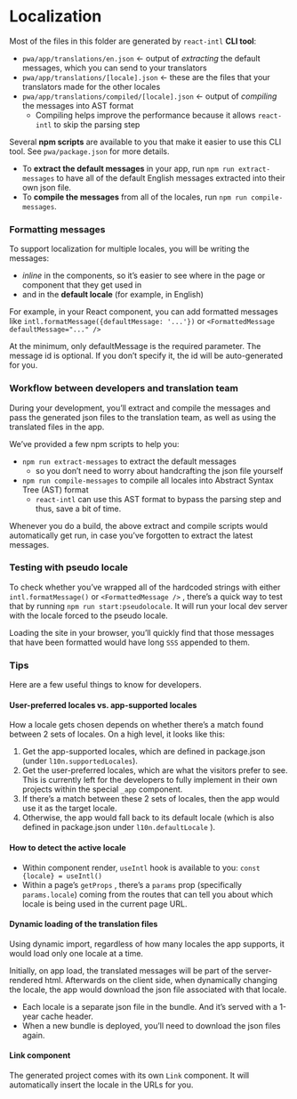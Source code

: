 # Localization

Most of the files in this folder are generated by `react-intl` **CLI tool**:
- `pwa/app/translations/en.json` <- output of _extracting_ the default messages, which you can send to your translators
- `pwa/app/translations/[locale].json` <- these are the files that your translators made for the other locales
- `pwa/app/translations/compiled/[locale].json` <- output of _compiling_ the messages into AST format
  - Compiling helps improve the performance because it allows `react-intl` to skip the parsing step

Several **npm scripts** are available to you that make it easier to use this CLI tool. See `pwa/package.json` for more details.

- To **extract the default messages** in your app, run `npm run extract-messages` to have all of the default English messages extracted into their own json file.
- To **compile the messages** from all of the locales, run `npm run compile-messages`.

### Formatting messages

To support localization for multiple locales, you will be writing the messages:

-   _inline_ in the components, so it’s easier to see where in the page or component that they get used in
-   and in the **default locale** (for example, in English)

For example, in your React component, you can add formatted messages like `intl.formatMessage({defaultMessage: '...'})` or `<FormattedMessage defaultMessage="..." />`

At the minimum, only defaultMessage is the required parameter. The message id is optional. If you don’t specify it, the id will be auto-generated for you.

### Workflow between developers and translation team

During your development, you’ll extract and compile the messages and pass the generated json files to the translation team, as well as using the translated files in the app.

We’ve provided a few npm scripts to help you:

-   `npm run extract-messages` to extract the default messages
    -   so you don’t need to worry about handcrafting the json file yourself
-   `npm run compile-messages` to compile all locales into Abstract Syntax Tree (AST) format
    -   `react-intl` can use this AST format to bypass the parsing step and thus, save a bit of time.

Whenever you do a build, the above extract and compile scripts would automatically get run, in case you’ve forgotten to extract the latest messages.

### Testing with pseudo locale

To check whether you’ve wrapped all of the hardcoded strings with either `intl.formatMessage()` or `<FormattedMessage />` , there’s a quick way to test that by running `npm run start:pseudolocale`. It will run your local dev server with the locale forced to the pseudo locale.

Loading the site in your browser, you’ll quickly find that those messages that have been formatted would have long `SSS` appended to them.

### Tips

Here are a few useful things to know for developers.

#### User-preferred locales vs. app-supported locales

How a locale gets chosen depends on whether there’s a match found between 2 sets of locales. On a high level, it looks like this:

1. Get the app-supported locales, which are defined in package.json (under `l10n.supportedLocales`).
2. Get the user-preferred locales, which are what the visitors prefer to see. This is currently left for the developers to fully implement in their own projects within the special `_app` component.
3. If there’s a match between these 2 sets of locales, then the app would use it as the target locale.
4. Otherwise, the app would fall back to its default locale (which is also defined in package.json under `l10n.defaultLocale` ).

#### How to detect the active locale

-   Within component render, `useIntl` hook is available to you: `const {locale} = useIntl()`
-   Within a page’s `getProps` , there’s a `params` prop (specifically `params.locale`) coming from the routes that can tell you about which locale is being used in the current page URL.

#### Dynamic loading of the translation files

Using dynamic import, regardless of how many locales the app supports, it would load only one locale at a time.

Initially, on app load, the translated messages will be part of the server-rendered html. Afterwards on the client side, when dynamically changing the locale, the app would download the json file associated with that locale.

-   Each locale is a separate json file in the bundle. And it’s served with a 1-year cache header.
-   When a new bundle is deployed, you’ll need to download the json files again.

#### Link component

The generated project comes with its own `Link` component. It will automatically insert the locale in the URLs for you.
